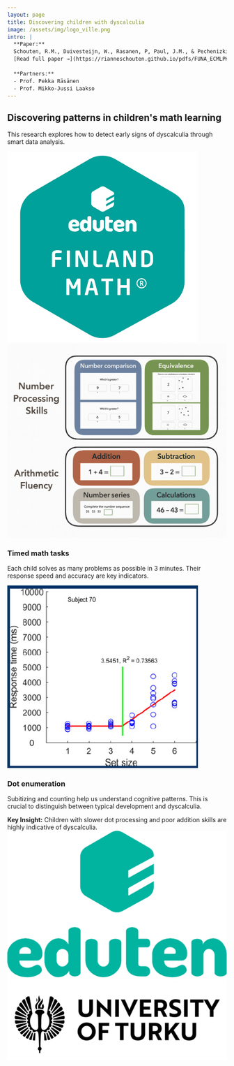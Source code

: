 ```yaml
---
layout: page
title: Discovering children with dyscalculia
image: /assets/img/logo_ville.png
intro: |
  **Paper:**  
  Schouten, R.M., Duivesteijn, W., Rasanen, P, Paul, J.M., & Pechenizkiy, M. (2024)  
  [Read full paper →](https://rianneschouten.github.io/pdfs/FUNA_ECMLPKDD_2024.pdf)

  **Partners:**  
  - Prof. Pekka Räsänen  
  - Prof. Mikko-Jussi Laakso
---
```


<div class="hero-banner">
  <div class="hero-banner-text">
    <h2>Discovering patterns in children's math learning</h2>
    <p>This research explores how to detect early signs of dyscalculia through smart data analysis.</p>
  </div>
  <div class="hero-banner-img">
    <img src="/assets/img/edutenfinlandmath.png" alt="Children's math interface" />
  </div>
</div>

<section class="section-alt">
  <div class="image-text-block alt">
    <img src="/assets/img/algebrakit1.png" class="responsive-inline-img" alt="Timed task" />
    <div>
      <h3>Timed math tasks</h3>
      <p>Each child solves as many problems as possible in 3 minutes. Their response speed and accuracy are key indicators.</p>
    </div>
  </div>
</section>

<section class="section-white">
  <div class="image-text-block">
    <img src="/assets/img/algebrakit4.png" class="responsive-inline-img" alt="Dot task" />
    <div>
      <h3>Dot enumeration</h3>
      <p>
        Subitizing and counting help us understand cognitive patterns. This is crucial to distinguish between typical development and dyscalculia.
      </p>
      <div class="highlight-box">
        <strong>Key Insight:</strong>  
        Children with slower dot processing and poor addition skills are highly indicative of dyscalculia.
      </div>
    </div>
  </div>
</section>

<div class="logo-row">
  <img src="/assets/img/logo_eduten.png" alt="Eduten" />
  <img src="/assets/img/logo_turku.svg" alt="Turku" />
</div>

